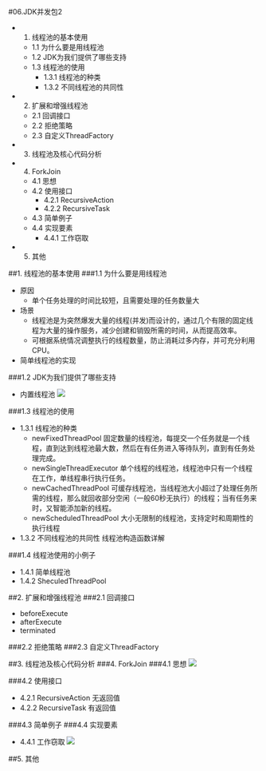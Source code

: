 #06.JDK并发包2

+ 1. 线程池的基本使用
	+ 1.1 为什么要是用线程池
	+ 1.2 JDK为我们提供了哪些支持
	+ 1.3 线程池的使用
		+ 1.3.1 线程池的种类
		+ 1.3.2 不同线程池的共同性
+ 2. 扩展和增强线程池
	+ 2.1 回调接口
	+ 2.2 拒绝策略
	+ 2.3 自定义ThreadFactory
+ 3. 线程池及核心代码分析
+ 4. ForkJoin
	+ 4.1 思想
	+ 4.2 使用接口
		+ 4.2.1 RecursiveAction
		+ 4.2.2 RecursiveTask
	+ 4.3 简单例子
	+ 4.4 实现要素
		+ 4.4.1 工作窃取
+ 5. 其他

##1. 线程池的基本使用
###1.1 为什么要是用线程池
- 原因
	- 单个任务处理的时间比较短，且需要处理的任务数量大
- 场景
	- 线程池是为突然爆发大量的线程(并发)而设计的，通过几个有限的固定线程为大量的操作服务，减少创建和销毁所需的时间，从而提高效率。
	- 可根据系统情况调整执行的线程数量，防止消耗过多内存，并可充分利用CPU。
- 简单线程池的实现

###1.2 JDK为我们提供了哪些支持
- 内置线程池
	![](./images/threadpool.png)
	
###1.3 线程池的使用
- 1.3.1 线程池的种类
	- newFixedThreadPool
		固定数量的线程池，每提交一个任务就是一个线程，直到达到线程池最大数，然后在有任务进入等待队列，直到有任务处理完成。
	- newSingleThreadExecutor
		单个线程的线程池，线程池中只有一个线程在工作，单线程串行执行任务。
	- newCachedThreadPool
		可缓存线程池，当线程池大小超过了处理任务所需的线程，那么就回收部分空闲（一般60秒无执行）的线程；当有任务来时，又智能添加新的线程。
	- newScheduledThreadPool
		大小无限制的线程池，支持定时和周期性的执行线程
- 1.3.2 不同线程池的共同性
	线程池构造函数详解

###1.4 线程池使用的小例子
- 1.4.1 简单线程池
- 1.4.2 SheculedThreadPool

##2. 扩展和增强线程池
###2.1 回调接口
- beforeExecute
- afterExecute
- terminated

###2.2 拒绝策略
###2.3 自定义ThreadFactory

##3. 线程池及核心代码分析
###4. ForkJoin
###4.1 思想
  ![](./images/forkjoin.png)
  
###4.2 使用接口
- 4.2.1 RecursiveAction
	无返回值
- 4.2.2 RecursiveTask
	有返回值
	
###4.3 简单例子
###4.4 实现要素
- 4.4.1 工作窃取
  ![](./images/gongzuoqiequ.png)
  
##5. 其他